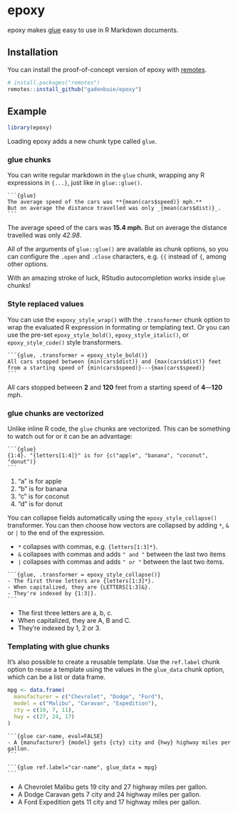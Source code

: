 
<!-- README.md is generated from README.Rmd. Please edit that file -->

# epoxy

<!-- badges: start -->

<!-- badges: end -->

epoxy makes [glue](https://glue.tidyverse.org) easy to use in R Markdown
documents.

## Installation

You can install the proof-of-concept version of epoxy with
[remotes](https://remotes.r-lib.org).

``` r
# install.packages("remotes")
remotes::install_github("gadenbuie/epoxy")
```

## Example

``` r
library(epoxy)
```

Loading epoxy adds a new chunk type called `glue`.

### glue chunks

You can write regular markdown in the `glue` chunk, wrapping any R
expressions in `{...}`, just like in `glue::glue()`.

    ```{glue}
    The average speed of the cars was **{mean(cars$speed)} mph.**
    But on average the distance travelled was only _{mean(cars$dist)}_.
    ```

The average speed of the cars was **15.4 mph.** But on average the
distance travelled was only *42.98*.

All of the arguments of `glue::glue()` are available as chunk options,
so you can configure the `.open` and `.close` characters, e.g. `{{`
instead of `{`, among other options.

With an amazing stroke of luck, RStudio autocompletion works inside
`glue` chunks\!

### Style replaced values

You can use the `expoxy_style_wrap()` with the `.transformer` chunk
option to wrap the evaluated R expression in formating or templating
text. Or you can use the pre-set `epoxy_style_bold()`,
`epoxy_style_italic()`, or `epoxy_style_code()` style transformers.

    ```{glue, .transformer = epoxy_style_bold()}
    All cars stopped between {min(cars$dist)} and {max(cars$dist)} feet
    from a starting speed of {min(cars$speed)}---{max(cars$speed)}
    ```

All cars stopped between **2** and **120** feet from a starting speed of
**4**—**120** mph.

### glue chunks are vectorized

Unlike inline R code, the `glue` chunks are vectorized. This can be
something to watch out for or it can be an advantage:

    ```{glue}
    {1:4}. "{letters[1:4]}" is for {c("apple", "banana", "coconut", "donut")}
    ```

1.  “a” is for apple
2.  “b” is for banana
3.  “c” is for coconut
4.  “d” is for donut

You can collapse fields automatically using the `epoxy_style_collapse()`
transformer. You can then choose how vectors are collapsed by adding
`*`, `&` or `|` to the end of the expression.

  - `*` collapses with commas, e.g. `{letters[1:3]*}`.
  - `&` collapses with commas and adds `" and "` between the last two
    items
  - `|` collapses with commas and adds `" or "` between the last two
    items.

<!-- end list -->

    ```{glue, .transformer = epoxy_style_collapse()}
    - The first three letters are {letters[1:3]*}.
    - When capitalized, they are {LETTERS[1:3]&}.
    - They're indexed by {1:3|}.
    ```

  - The first three letters are a, b, c.
  - When capitalized, they are A, B and C.
  - They’re indexed by 1, 2 or 3.

### Templating with glue chunks

It’s also possible to create a reusable template. Use the `ref.label`
chunk option to reuse a template using the values in the `glue_data`
chunk option, which can be a list or data frame.

``` r
mpg <- data.frame(
  manufacturer = c("Chevrolet", "Dodge", "Ford"),
  model = c("Malibu", "Caravan", "Expedition"),
  cty = c(19, 7, 11),
  hwy = c(27, 24, 17)
)
```

    ```{glue car-name, eval=FALSE}
    - A {manufacturer} {model} gets {cty} city and {hwy} highway miles per gallon.
    ```
    
    ```{glue ref.label="car-name", glue_data = mpg}
    ```

  - A Chevrolet Malibu gets 19 city and 27 highway miles per gallon.
  - A Dodge Caravan gets 7 city and 24 highway miles per gallon.
  - A Ford Expedition gets 11 city and 17 highway miles per gallon.
